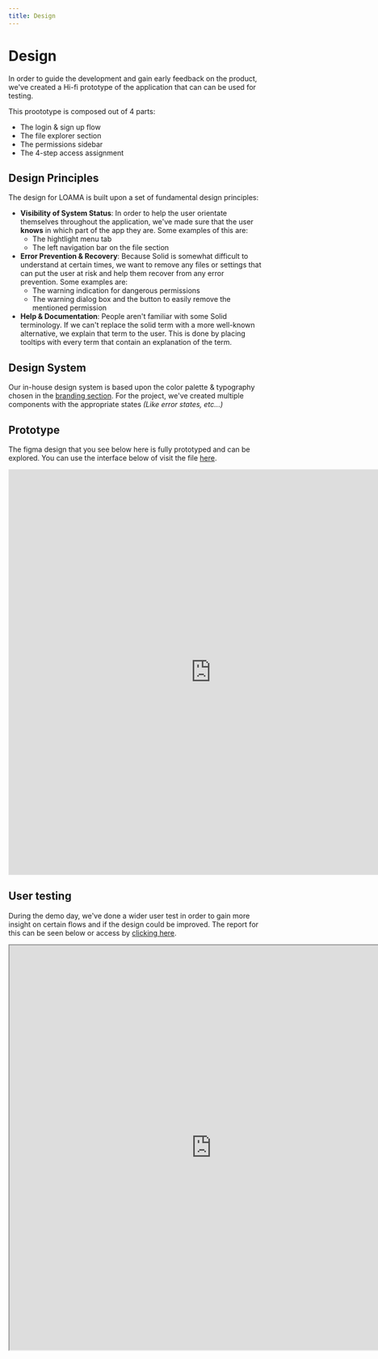 ```yaml
---
title: Design
---
```

# Design

In order to guide the development and gain early feedback on the product, we've created a Hi-fi prototype of the application that can can be used for testing.

This proototype is composed out of 4 parts:
- The login & sign up flow
- The file explorer section
- The permissions sidebar
- The 4-step access assignment

## Design Principles
The design for LOAMA is built upon a set of fundamental design principles:

- **Visibility of System Status**: In order to help the user orientate themselves throughout the application, we've made sure that the user **knows** in which part of the app they are. Some examples of this are:
    - The hightlight menu tab
    - The left navigation bar on the file section
- **Error Prevention & Recovery**: Because Solid is somewhat difficult to understand at certain times, we want to remove any files or settings that can put the user at risk and help them recover from any error prevention. Some examples are:
    - The warning indication for dangerous permissions
    - The warning dialog box and the button to easily remove the mentioned permission
- **Help & Documentation**: People aren't familiar with some Solid terminology. If we can't replace the solid term with a more well-known alternative, we explain that term to the user. This is done by placing tooltips with every term that contain an explanation of the term.

## Design System

Our in-house design system is based upon the color palette & typography chosen in the [branding section](/project/brand.md). For the project, we've created multiple components with the appropriate states *(Like error states, etc...)*

## Prototype

The figma design that you see below here is fully prototyped and can be explored. You can use the interface below of visit the file [here](https://www.figma.com/proto/Db518nvwhA0tiQQa47e7pr/AMA-Prototype?node-id=97-943&t=mG2chueVNFUDZRNz-1&scaling=scale-down-width&content-scaling=fixed&page-id=97%3A2&starting-point-node-id=97%3A943).

<iframe style="border: 1px solid rgba(0, 0, 0, 0.1);" width="800" height="800" src="https://www.figma.com/embed?embed_host=share&url=https%3A%2F%2Fwww.figma.com%2Fproto%2FDb518nvwhA0tiQQa47e7pr%2FAMA-Prototype%3Fnode-id%3D97-943%26t%3DmG2chueVNFUDZRNz-1%26scaling%3Dscale-down-width%26content-scaling%3Dfixed%26page-id%3D97%253A2%26starting-point-node-id%3D97%253A943" allowfullscreen></iframe>

## User testing

During the demo day, we've done a wider user test in order to gain more insight on certain flows and if the design could be improved. The report for this can be seen below or access by [clicking here](https://app.maze.co/report/Loama-H-V1/5be3k7lyzw1jys/intro).

<iframe src="https://app.maze.co/report/Loama-H-V1/5be3k7lyzw1jys/intro/embed" width="800" height="800"></iframe>